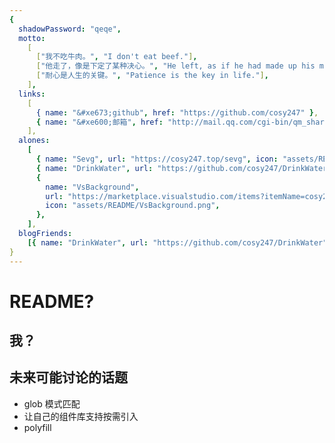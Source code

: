 ```yaml
---
{
  shadowPassword: "qeqe",
  motto:
    [
      ["我不吃牛肉。", "I don't eat beef."],
      ["他走了，像是下定了某种决心。", "He left, as if he had made up his mind."],
      ["耐心是人生的关键。", "Patience is the key in life."],
    ],
  links:
    [
      { name: "&#xe673;github", href: "https://github.com/cosy247" },
      { name: "&#xe600;邮箱", href: "http://mail.qq.com/cgi-bin/qm_share?t=qm_mailme&email=al1aX1tTXlxdWSobG0QJBQc" },
    ],
  alones:
    [
      { name: "Sevg", url: "https://cosy247.top/sevg", icon: "assets/README/Sevg.png" },
      { name: "DrinkWater", url: "https://github.com/cosy247/DrinkWater", icon: "assets/README/DrinkWater.png" },
      {
        name: "VsBackground",
        url: "https://marketplace.visualstudio.com/items?itemName=cosy247.vsBackground",
        icon: "assets/README/VsBackground.png",
      },
    ],
  blogFriends:
    [{ name: "DrinkWater", url: "https://github.com/cosy247/DrinkWater", icon: "assets/README/DrinkWater.png" }],
}
---
```


# README?

## 我？

## 未来可能讨论的话题

- glob 模式匹配
- 让自己的组件库支持按需引入
- polyfill
